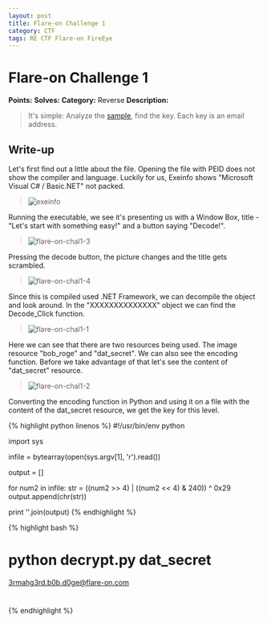 ```yaml
---
layout: post
title: Flare-on Challenge 1
category: CTF
tags: RE CTF Flare-on FireEye
---
```


# Flare-on Challenge 1
**Points:**
**Solves:**
**Category:** Reverse
**Description:**

> It's simple: Analyze the [sample]({{site.url}}/assets/Challenge1.exe), find the key. Each key is an email address.

## Write-up

Let's first find out a little about the file. Opening the file with PEID does not show the compiler and language.
Luckily for us, Exeinfo shows "Microsoft Visual C# / Basic.NET" not packed.

> ![exeinfo]({{site.url}}/assets/flare-on-chal1-5.png)

Running the executable, we see it's presenting us with a Window Box, title - "Let's start with something easy!" and a button
saying "Decode!".

> ![flare-on-chal1-3]({{site.url}}/assets/flare-on-chal1-3.png)

Pressing the decode button, the picture changes and the title gets scrambled.

> ![flare-on-chal1-4]({{site.url}}/assets/flare-on-chal1-4.png)

Since this is compiled used .NET Framework, we can decompile the object and look around.
In the "XXXXXXXXXXXXXX" object we can find the Decode_Click function.

> ![flare-on-chal1-1]({{site.url}}/assets/flare-on-chal1-1.png)

Here we can see that there are two resources being used. The image resource "bob_roge" and "dat_secret".
We can also see the encoding function. Before we take advantage of that let's see the content of "dat_secret" resource.

> ![flare-on-chal1-2]({{site.url}}/assets/flare-on-chal1-2.png)

Converting the encoding function in Python and using it on a file with the content of the dat_secret resource, we get the key for this level.

{% highlight python linenos %}
#!/usr/bin/env python

import sys

infile = bytearray(open(sys.argv[1], 'r').read())

output = []

for num2 in infile:
	str = ((num2 >> 4) | ((num2 << 4) & 240)) ^ 0x29
	output.append(chr(str))

print ''.join(output)
{% endhighlight %}

{% highlight bash %}
# python decrypt.py dat_secret 
3rmahg3rd.b0b.d0ge@flare-on.com
# 
{% endhighlight %}